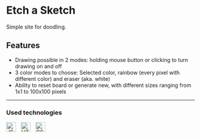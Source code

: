 # Etch a Sketch
Simple site for doodling.

## Features
- Drawing possible in 2 modes: holding mouse button or clicking to turn drawing on and off
- 3 color modes to choose: Selected color, rainbow (every pixel with different color) and eraser (aka. white)
- Ability to reset board or generate new, with different sizes ranging from 1x1 to 100x100 pixels
---
### Used technologies
[<img align="left" alt="JS" width="26px" src="https://cdn.jsdelivr.net/gh/devicons/devicon/icons/javascript/javascript-original.svg" style="padding-right:10px;" />][js]
[<img align="left" alt="HTML" width="26px" src="https://cdn.jsdelivr.net/gh/devicons/devicon/icons/html5/html5-original.svg" style="padding-right:10px;"/>][html]
[<img align="left" alt="CSS" width="26px" src="https://cdn.jsdelivr.net/gh/devicons/devicon/icons/css3/css3-original.svg" style="padding-right:10px;"/>][css]

[html]: https://en.wikipedia.org/wiki/HTML
[css]: https://en.wikipedia.org/wiki/CSS
[js]: https://en.wikipedia.org/wiki/JavaScript
